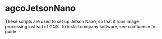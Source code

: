 # agcoJetsonNano
These scripts are used to set up Jetson Nano, so that it runs image processing instead of GQS.
To install company software, see confluence for guide